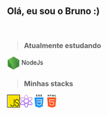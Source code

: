 ## Olá, eu sou o Bruno :)
  
 <br>
  
> ### Atualmente estudando
  <img align="center" alt="Bruno-NodeJs" src="/assets/node-js.png"> NodeJs
  
> ### Minhas stacks 

<div style="display: flex">
   <img align="center" alt="Bruno-Js" src="/assets/js.png">
   <img align="center" alt="Bruno-React" src="/assets/physics.png">
   <img align="center" alt="Bruno-CSS" src="/assets/css.png">
   <img align="center" alt="Bruno-HTML" src="/assets/html-5.png">
</div>

<!--JavaScript ![Icon JavaScript!](/assets/js.png) ReactJS ![Icon React!](/assets/physics.png) CSS ![Icon CSS!](/assets/css.png) HTML ![Icon HTML!](/assets/html-5.png)-->
<!--
**bruno-gonzalez/bruno-gonzalez** is a ✨ _special_ ✨ repository because its `README.md` (this file) appears on your GitHub profile.

Here are some ideas to get you started:

- 🔭 I’m currently working on ...
- 🌱 I’m currently learning ...
- 👯 I’m looking to collaborate on ...
- 🤔 I’m looking for help with ...
- 💬 Ask me about ...
- 📫 How to reach me: ...
- 😄 Pronouns: ...
- ⚡ Fun fact: ...
-->
